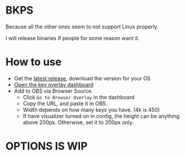 # BKPS
Because all the other ones seem to not support Linux properly.

I will release binaries if people for some reason want it.

# How to use
- Get the [latest release](https://github.com/grhw/breezy-osu-kps/releases/latest), download the version for your OS
- [Open the key overlay dashboard](https://127.0.0.1:6727/)
- Add to OBS via Browser Source.
    - Click `Go to Browser Overlay` in the dashboard
    - Copy the URL, and paste it in OBS.
    - Width depends on how many keys you have. (4k is 450)
    - If have visualizer turned on in config, the height can be anything above 200px. Otherwise, set it to 200px only.

# OPTIONS IS WIP